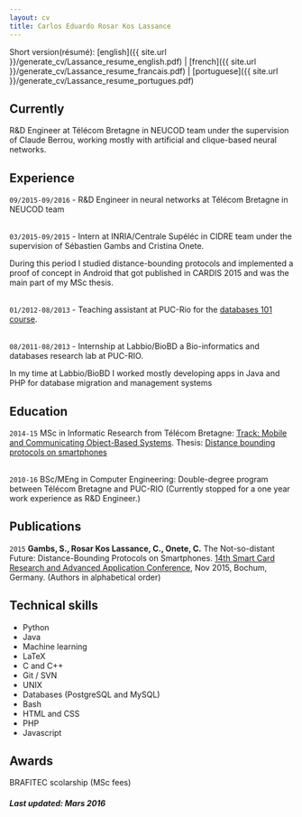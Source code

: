 ```yaml
---
layout: cv
title: Carlos Eduardo Rosar Kos Lassance
---
```


Short version(résumé): 
[english]({{ site.url }}/generate_cv/Lassance_resume_english.pdf)
|
[french]({{ site.url }}/generate_cv/Lassance_resume_francais.pdf)
|
[portuguese]({{ site.url }}/generate_cv/Lassance_resume_portugues.pdf)

## Currently ##

R&D Engineer at Télécom Bretagne in NEUCOD team under the supervision of Claude Berrou, working mostly with artificial and clique-based neural networks.

## Experience ##

`09/2015-09/2016` - R&D Engineer in neural networks at Télécom Bretagne in NEUCOD team

<br>`03/2015-09/2015` - Intern at INRIA/Centrale Supéléc in CIDRE team under the supervision of Sébastien Gambs and Cristina Onete. 

During this period I studied distance-bounding protocols and implemented a proof of concept in Android that got published in CARDIS 2015 and was the main part of my MSc thesis.  

<br>`01/2012-08/2013` - Teaching assistant at PUC-Rio for the [databases 101 course](http://www.puc-rio.br/ferramentas/ementas/ementa.aspx?cd=INF1383).

<br>`08/2011-08/2013` - Internship at Labbio/BioBD a Bio-informatics and databases research lab at PUC-RIO. 

In my time at Labbio/BioBD I worked mostly developing apps in Java and PHP for database migration and management systems 


## Education ##

`2014-15`
MSc in Informatic Research from Télécom Bretagne: [Track: Mobile and Communicating Object-Based Systems](http://master.irisa.fr/index.php/en/). Thesis: [Distance bounding protocols on smartphones]()

<br>`2010-16`
BSc/MEng in Computer Engineering: Double-degree program between Télécom Bretagne and PUC-RIO (Currently stopped for a one year work experience as R&D Engineer.)

## Publications

`2015`
__Gambs, S., Rosar Kos Lassance, C., Onete, C.__  The Not-so-distant Future: Distance-Bounding Protocols on Smartphones. [14th Smart Card Research and Advanced Application Conference](https://wiki.crypto.rub.de/cardis15/index.html), Nov 2015, Bochum, Germany. (Authors in alphabetical order)


## Technical skills

* Python
* Java
* Machine learning
* LaTeX
* C and C++
* Git / SVN
* UNIX
* Databases (PostgreSQL and MySQL)
* Bash
* HTML and CSS
* PHP
* Javascript

## Awards

BRAFITEC scolarship (MSc fees)

##### Last updated: Mars 2016


<!---

<h3><a href="{{ site.url}}/cv/">CV</a></h3>
<h3><a href="{{ site.url}}/posts/">Blog</a></h3>

-->